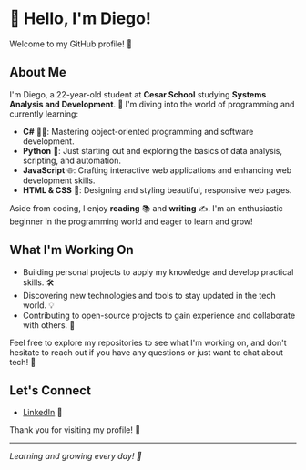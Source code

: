 # 👋 Hello, I'm Diego!

Welcome to my GitHub profile! 🌟

## About Me

I'm Diego, a 22-year-old student at **Cesar School** studying **Systems Analysis and Development**. 🚀 
I'm diving into the world of programming and currently learning:

- **C#** 🧑‍💻: Mastering object-oriented programming and software development.
- **Python** 🐍: Just starting out and exploring the basics of data analysis, scripting, and automation.
- **JavaScript** 🌐: Crafting interactive web applications and enhancing web development skills.
- **HTML & CSS** 🎨: Designing and styling beautiful, responsive web pages.

Aside from coding, I enjoy **reading** 📚 and **writing** ✍️. I'm an enthusiastic beginner in the programming world and eager to learn and grow!

## What I'm Working On

- Building personal projects to apply my knowledge and develop practical skills. 🛠️
- Discovering new technologies and tools to stay updated in the tech world. 💡
- Contributing to open-source projects to gain experience and collaborate with others. 🤝

Feel free to explore my repositories to see what I'm working on, and don't hesitate to reach out if you have any questions or just want to chat about tech! 💬

## Let's Connect

- [LinkedIn](https://www.linkedin.com/in/diego-david-600608199/) 🌟

Thank you for visiting my profile! 🙌

---

*Learning and growing every day! 💪*
